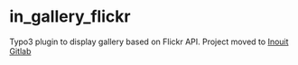 in_gallery_flickr
=================
Typo3 plugin to display gallery based on Flickr API.
Project moved to [Inouit Gitlab](http://git.inouit.com/plugins/in_gallery_flickr)
